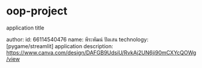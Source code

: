 # oop-project
  application title

author:
id: 66114540476
name: พีระพัฒน์ ปัตเสน
technology: [pygame/streamlit]
application description: https://www.canva.com/design/DAFGB9UdsiU/RvkAj2UN6ji90mCXYcQOWg/view
